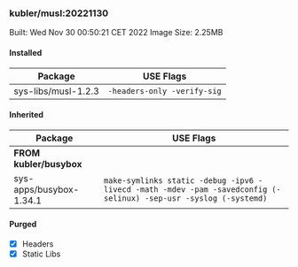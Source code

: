 ### kubler/musl:20221130

Built: Wed Nov 30 00:50:21 CET 2022
Image Size: 2.25MB

#### Installed
Package | USE Flags
--------|----------
sys-libs/musl-1.2.3 | `-headers-only -verify-sig`
#### Inherited
Package | USE Flags
--------|----------
**FROM kubler/busybox** |
sys-apps/busybox-1.34.1 | `make-symlinks static -debug -ipv6 -livecd -math -mdev -pam -savedconfig (-selinux) -sep-usr -syslog (-systemd)`

#### Purged
- [x] Headers
- [x] Static Libs
